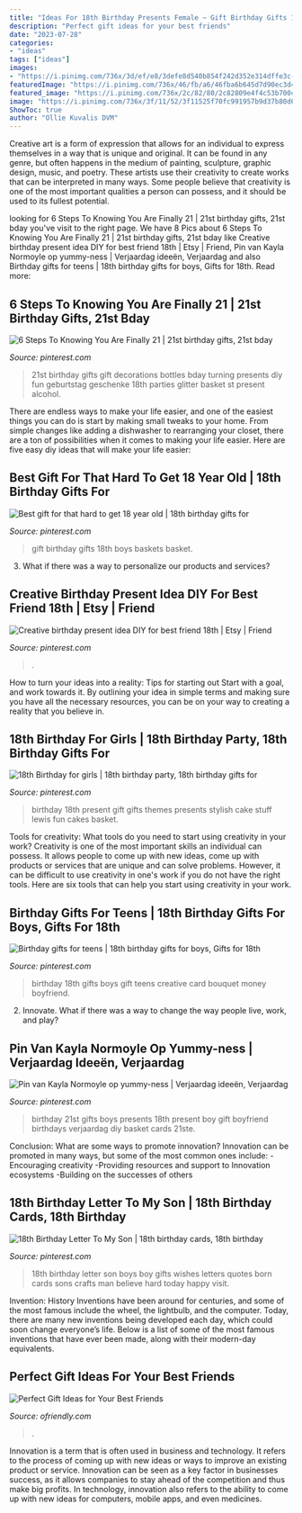 ```yaml
---
title: "Ideas For 18th Birthday Presents Female ~ Gift Birthday Gifts 18th Boys Baskets Basket"
description: "Perfect gift ideas for your best friends"
date: "2023-07-28"
categories:
- "ideas"
tags: ["ideas"]
images:
- "https://i.pinimg.com/736x/3d/ef/e8/3defe8d540b854f242d352e314dffe3c--gift-basket-ideas-gift-baskets.jpg"
featuredImage: "https://i.pinimg.com/736x/46/fb/a6/46fba6b645d7d90ec3d48974891ce68f--husband-birthday-birthday-stuff.jpg"
featured_image: "https://i.pinimg.com/736x/2c/82/80/2c82809e4f4c53b700c7651146af9e66.jpg"
image: "https://i.pinimg.com/736x/3f/11/52/3f11525f70fc991957b9d37b80d63b98.jpg"
ShowToc: true
author: "Ollie Kuvalis DVM"
---
```



Creative art is a form of expression that allows for an individual to express themselves in a way that is unique and original. It can be found in any genre, but often happens in the medium of painting, sculpture, graphic design, music, and poetry. These artists use their creativity to create works that can be interpreted in many ways. Some people believe that creativity is one of the most important qualities a person can possess, and it should be used to its fullest potential.

	

		
looking for 6 Steps To Knowing You Are Finally 21 | 21st birthday gifts, 21st bday you've visit to the right page. We have 8 Pics about 6 Steps To Knowing You Are Finally 21 | 21st birthday gifts, 21st bday like Creative birthday present idea DIY for best friend 18th | Etsy | Friend, Pin van Kayla Normoyle op yummy-ness | Verjaardag ideeën, Verjaardag and also Birthday gifts for teens | 18th birthday gifts for boys, Gifts for 18th. Read more:
		
    
## 6 Steps To Knowing You Are Finally 21 | 21st Birthday Gifts, 21st Bday

<img loading=lazy src="https://i.pinimg.com/736x/9e/2a/34/9e2a34f1ead062e485e8cc6115db0bf9.jpg" onerror="this.onerror=null;this.src='https://tse4.mm.bing.net/th?id=OIP.n-kQv6cEvip6BVMN82ZNmwHaJ4&amp;pid=15.1';" alt="6 Steps To Knowing You Are Finally 21 | 21st birthday gifts, 21st bday">

_Source: pinterest.com_

>21st birthday gifts gift decorations bottles bday turning presents diy fun geburtstag geschenke 18th parties glitter basket st present alcohol. 

	

There are endless ways to make your life easier, and one of the easiest things you can do is start by making small tweaks to your home. From simple changes like adding a dishwasher to rearranging your closet, there are a ton of possibilities when it comes to making your life easier. Here are five easy diy ideas that will make your life easier: 

    
## Best Gift For That Hard To Get 18 Year Old | 18th Birthday Gifts For

<img loading=lazy src="https://i.pinimg.com/736x/3d/ef/e8/3defe8d540b854f242d352e314dffe3c--gift-basket-ideas-gift-baskets.jpg" onerror="this.onerror=null;this.src='https://tse2.mm.bing.net/th?id=OIP.34z09574AdRZGLXS5eQ18wHaJ3&amp;pid=15.1';" alt="Best gift for that hard to get 18 year old | 18th birthday gifts for">

_Source: pinterest.com_

>gift birthday gifts 18th boys baskets basket. 

	

3. What if there was a way to personalize our products and services?

    
## Creative Birthday Present Idea DIY For Best Friend 18th | Etsy | Friend

<img loading=lazy src="https://i.pinimg.com/736x/2c/82/80/2c82809e4f4c53b700c7651146af9e66.jpg" onerror="this.onerror=null;this.src='https://tse3.mm.bing.net/th?id=OIP.Zg3GKklCNEc5Cx3TZM9wDwHaHa&amp;pid=15.1';" alt="Creative birthday present idea DIY for best friend 18th | Etsy | Friend">

_Source: pinterest.com_

>. 

	

How to turn your ideas into a reality: Tips for starting out
Start with a goal, and work towards it. By outlining your idea in simple terms and making sure you have all the necessary resources, you can be on your way to creating a reality that you believe in.

    
## 18th Birthday For Girls | 18th Birthday Party, 18th Birthday Gifts For

<img loading=lazy src="https://i.pinimg.com/736x/46/fb/a6/46fba6b645d7d90ec3d48974891ce68f--husband-birthday-birthday-stuff.jpg" onerror="this.onerror=null;this.src='https://tse3.mm.bing.net/th?id=OIP.fOE7SJptt9yXgc-LL4pJFwHaJ3&amp;pid=15.1';" alt="18th Birthday for girls | 18th birthday party, 18th birthday gifts for">

_Source: pinterest.com_

>birthday 18th present gift gifts themes presents stylish cake stuff lewis fun cakes basket. 

	

Tools for creativity: What tools do you need to start using creativity in your work?
Creativity is one of the most important skills an individual can possess. It allows people to come up with new ideas, come up with products or services that are unique and can solve problems. However, it can be difficult to use creativity in one's work if you do not have the right tools. Here are six tools that can help you start using creativity in your work.

    
## Birthday Gifts For Teens | 18th Birthday Gifts For Boys, Gifts For 18th

<img loading=lazy src="https://i.pinimg.com/736x/86/72/77/8672773d351111a7a8294bc4e0dc5241--gifts-for-teens-birthday-gifts.jpg" onerror="this.onerror=null;this.src='https://tse2.mm.bing.net/th?id=OIP.JzJzam5gGAp9-LppeVhocgHaJ3&amp;pid=15.1';" alt="Birthday gifts for teens | 18th birthday gifts for boys, Gifts for 18th">

_Source: pinterest.com_

>birthday 18th gifts boys gift teens creative card bouquet money boyfriend. 

	

2. Innovate. What if there was a way to change the way people live, work, and play?

    
## Pin Van Kayla Normoyle Op Yummy-ness | Verjaardag Ideeën, Verjaardag

<img loading=lazy src="https://i.pinimg.com/736x/c9/4e/17/c94e17b9015f73ccac500131e065223d--st-gifts-st-birthday-presents.jpg" onerror="this.onerror=null;this.src='https://tse2.mm.bing.net/th?id=OIP.2BrOPTWEmRUHTIAA6smQUgHaMY&amp;pid=15.1';" alt="Pin van Kayla Normoyle op yummy-ness | Verjaardag ideeën, Verjaardag">

_Source: pinterest.com_

>birthday 21st gifts boys presents 18th present boy gift boyfriend birthdays verjaardag diy basket cards 21ste. 

	

Conclusion: What are some ways to promote innovation?
Innovation can be promoted in many ways, but some of the most common ones include: 
-Encouraging creativity 
-Providing resources and support to Innovation ecosystems 
-Building on the successes of others

    
## 18th Birthday Letter To My Son | 18th Birthday Cards, 18th Birthday

<img loading=lazy src="https://i.pinimg.com/736x/3f/11/52/3f11525f70fc991957b9d37b80d63b98.jpg" onerror="this.onerror=null;this.src='https://tse4.mm.bing.net/th?id=OIP.9-JOMhjt5jDuLdvEHY19lwHaLG&amp;pid=15.1';" alt="18th Birthday Letter To My Son | 18th birthday cards, 18th birthday">

_Source: pinterest.com_

>18th birthday letter son boys boy gifts wishes letters quotes born cards sons crafts man believe hard today happy visit. 

	

Invention: History
Inventions have been around for centuries, and some of the most famous include the wheel, the lightbulb, and the computer. Today, there are many new inventions being developed each day, which could soon change everyone’s life. Below is a list of some of the most famous inventions that have ever been made, along with their modern-day equivalents.

    
## Perfect Gift Ideas For Your Best Friends

<img loading=lazy src="https://ofriendly.com/wp-content/uploads/2016/11/12-best-friend-gifts.jpg" onerror="this.onerror=null;this.src='https://tse4.mm.bing.net/th?id=OIP.EEi_fHMXGG-xIeaApYu22gHaJ4&amp;pid=15.1';" alt="Perfect Gift Ideas for Your Best Friends">

_Source: ofriendly.com_

>. 

	

Innovation is a term that is often used in business and technology. It refers to the process of coming up with new ideas or ways to improve an existing product or service. Innovation can be seen as a key factor in businesses success, as it allows companies to stay ahead of the competition and thus make big profits. In technology, innovation also refers to the ability to come up with new ideas for computers, mobile apps, and even medicines.

